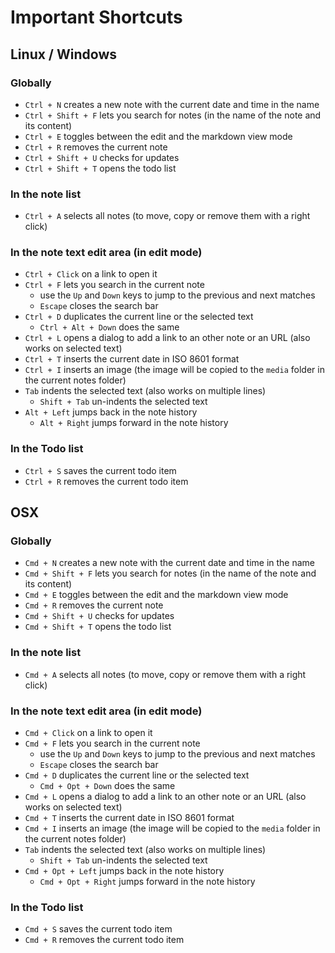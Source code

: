 Important Shortcuts
===================

## Linux / Windows

### Globally

- `Ctrl + N` creates a new note with the current date and time in the name
- `Ctrl + Shift + F` lets you search for notes (in the name of the note and its content)
- `Ctrl + E` toggles between the edit and the markdown view mode
- `Ctrl + R` removes the current note
- `Ctrl + Shift + U` checks for updates
- `Ctrl + Shift + T` opens the todo list

### In the note list

- `Ctrl + A` selects all notes (to move, copy or remove them with a right click)

### In the note text edit area (in edit mode)

- `Ctrl + Click` on a link to open it
- `Ctrl + F` lets you search in the current note
    - use the `Up` and `Down` keys to jump to the previous and next matches
    - `Escape` closes the search bar
- `Ctrl + D` duplicates the current line or the selected text
    - `Ctrl + Alt + Down` does the same
- `Ctrl + L` opens a dialog to add a link to an other note or an URL (also works on selected text)
- `Ctrl + T` inserts the current date in ISO 8601 format
- `Ctrl + I` inserts an image (the image will be copied to the `media` folder in the current notes folder)
- `Tab` indents the selected text (also works on multiple lines)
    - `Shift + Tab` un-indents the selected text
- `Alt + Left` jumps back in the note history
    - `Alt + Right` jumps forward in the note history

### In the Todo list

- `Ctrl + S` saves the current todo item
- `Ctrl + R` removes the current todo item


## OSX

### Globally

- `Cmd + N` creates a new note with the current date and time in the name
- `Cmd + Shift + F` lets you search for notes (in the name of the note and its content)
- `Cmd + E` toggles between the edit and the markdown view mode
- `Cmd + R` removes the current note
- `Cmd + Shift + U` checks for updates
- `Cmd + Shift + T` opens the todo list

### In the note list

- `Cmd + A` selects all notes (to move, copy or remove them with a right click)

### In the note text edit area (in edit mode)

- `Cmd + Click` on a link to open it
- `Cmd + F` lets you search in the current note
    - use the `Up` and `Down` keys to jump to the previous and next matches
    - `Escape` closes the search bar
- `Cmd + D` duplicates the current line or the selected text
    - `Cmd + Opt + Down` does the same
- `Cmd + L` opens a dialog to add a link to an other note or an URL (also works on selected text)
- `Cmd + T` inserts the current date in ISO 8601 format
- `Cmd + I` inserts an image (the image will be copied to the `media` folder in the current notes folder)
- `Tab` indents the selected text (also works on multiple lines)
    - `Shift + Tab` un-indents the selected text
- `Cmd + Opt + Left` jumps back in the note history
    - `Cmd + Opt + Right` jumps forward in the note history

### In the Todo list

- `Cmd + S` saves the current todo item
- `Cmd + R` removes the current todo item
